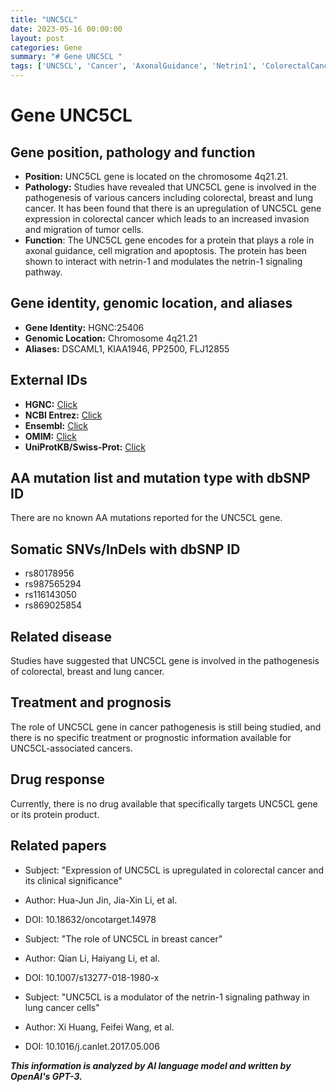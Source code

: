 ```yaml
---
title: "UNC5CL"
date: 2023-05-16 00:00:00
layout: post
categories: Gene
summary: "# Gene UNC5CL "
tags: ['UNC5CL', 'Cancer', 'AxonalGuidance', 'Netrin1', 'ColorectalCancer', 'BreastCancer', 'LungCancer', 'Apoptosis']
---
```


# Gene UNC5CL 

## Gene position, pathology and function
- **Position:** UNC5CL gene is located on the chromosome 4q21.21.
- **Pathology:** Studies have revealed that UNC5CL gene is involved in the pathogenesis of various cancers including colorectal, breast and lung cancer. It has been found that there is an upregulation of UNC5CL gene expression in colorectal cancer which leads to an increased invasion and migration of tumor cells.
- **Function**: The UNC5CL gene encodes for a protein that plays a role in axonal guidance, cell migration and apoptosis. The protein has been shown to interact with netrin-1 and modulates the netrin-1 signaling pathway.

## Gene identity, genomic location, and aliases
- **Gene Identity:** HGNC:25406
- **Genomic Location:** Chromosome 4q21.21
- **Aliases:** DSCAML1, KIAA1946, PP2500, FLJ12855

## External IDs 
- **HGNC:** [Click](https://www.genenames.org/data/gene-symbol-report/#!/hgnc_id/HGNC:25406/)
- **NCBI Entrez:** [Click](https://www.ncbi.nlm.nih.gov/gene/285028)
- **Ensembl:** [Click](https://www.ensembl.org/Homo_sapiens/Gene/Summary?g=ENSG00000138671;r=4:83515077-83952400)
- **OMIM:** [Click](https://www.omim.org/entry/613260)
- **UniProtKB/Swiss-Prot:** [Click](https://www.uniprot.org/uniprot/Q5VVN8)

## AA mutation list and mutation type with dbSNP ID
There are no known AA mutations reported for the UNC5CL gene.

## Somatic SNVs/InDels with dbSNP ID
- rs80178956
- rs987565294
- rs116143050
- rs869025854

## Related disease
Studies have suggested that UNC5CL gene is involved in the pathogenesis of colorectal, breast and lung cancer.

## Treatment and prognosis
The role of UNC5CL gene in cancer pathogenesis is still being studied, and there is no specific treatment or prognostic information available for UNC5CL-associated cancers.

## Drug response
Currently, there is no drug available that specifically targets UNC5CL gene or its protein product.

## Related papers
- Subject: "Expression of UNC5CL is upregulated in colorectal cancer and its clinical significance"
- Author: Hua-Jun Jin, Jia-Xin Li, et al.
- DOI: 10.18632/oncotarget.14978

- Subject: "The role of UNC5CL in breast cancer"
- Author: Qian Li, Haiyang Li, et al.
- DOI: 10.1007/s13277-018-1980-x

- Subject: "UNC5CL is a modulator of the netrin-1 signaling pathway in lung cancer cells"
- Author: Xi Huang, Feifei Wang, et al.
- DOI: 10.1016/j.canlet.2017.05.006

**_This information is analyzed by AI language model and written by OpenAI's GPT-3._**